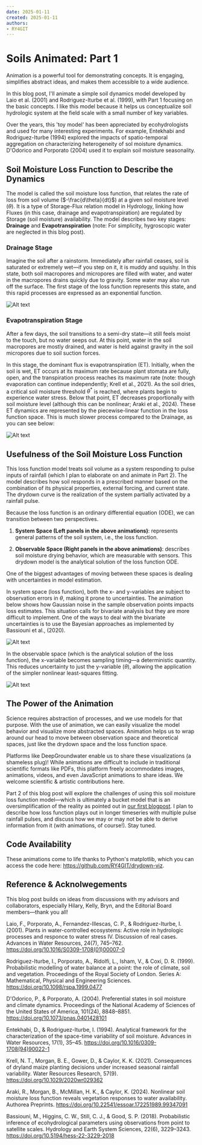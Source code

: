 ```yaml
---
date: 2025-01-11
created: 2025-01-11
authors:
- RY4GIT
---
```


# Soils Animated: Part 1

Animation is a powerful tool for demonstrating concepts. It is engaging, simplifies abstract ideas, and makes them accessible to a wide audience.

In this blog post, I'll animate a simple soil dynamics model developed by Laio et al. (2001) and Rodriguez-Iturbe et al. (1999), with Part 1 focusing on the basic concepts. I like this model because it helps us conceptualize soil hydrologic system at the field scale with a small number of key variables. 

<!-- more -->
Over the years, this 'toy model' has been appreciated by ecohydrologists and used for many interesting experiments. For example, Entekhabi and Rodriguez-Iturbe (1994) explored the impacts of spatio-temporal aggregation on characterizing heterogeneity of sol moisture dynamics. D'Odorico and Porporato (2004) used it to explain soil moisture seasonality.  


## Soil Moisture Loss Function to Describe the Dynamics
The model is called the soil moisture loss function, that relates the rate of loss from soil volume ($-\frac{d\theta}{dt}$) at a given soil moisture level ($\theta$). It is a type of Storage-Flux relation model in Hydrology, linking how Fluxes (in this case, drainage and evapotranspiration) are regulated by Storage (soil moisture) availability. The model describes two key stages: **Drainage** and **Evapotranspiration** (note: For simplicity, hygroscopic water are neglected in this blog post).

### Drainage Stage 
Imagine the soil after a rainstorm. Immediately after rainfall ceases, soil is saturated or extremely wet—if you step on it, it is muddy and squishy. In this state, both soil macropores and micropores are filled with water, and water in the macropores drains quickly due to gravity. Some water may also run off the surface. The first stage of the loss function represents this state, and this rapid processes are expressed as an exponential function. 

![Alt text](.\pics\soil_drainage.gif "Drainage")


### Evapotranspiration Stage
After a few days, the soil transitions to a semi-dry state—it still feels moist to the touch, but no water seeps out. At this point, water in the soil macropores are mostly drained, and water is held against gravity in the soil micropores due to soil suction forces.

In this stage, the dominant flux is evapotranspiration (ET). Initially, when the soil is wet, ET occurs at its maximum rate because plant stomata are fully, open, and the transpiration process reaches its maximum rate (note: though evaporation can continue independently; Krell et al., 2021). As the soil dries, a critical soil moisture threshold $\theta^*$ is reached, where plants begin to experience water stress. Below that point, ET decreases proportionally with soil moisture level (although this can be nonlinear; Araki et al., 2024). These ET dynamics are represented by the piecewise-linear function in the loss function space. This is much slower process compared to the Drainage, as you can see below: 

![Alt text](.\pics\soil_ET.gif "ET")

## Usefulness of the Soil Moisture Loss Function
This loss function model treats soil volume as a system responding to pulse inputs of rainfall (which I plan to elaborate on and animate in Part 2). The model describes how soil responds in a prescribed manner based on the combination of its physical properties, external forcing, and current  state. The drydown curve is the realization of the system partially activated by a rainfall pulse. 

Because the loss function is an ordinary differential equation (ODE), we can transition between two perspectives. 


1. **System Space (Left panels in the above animations)**: represents general patterns of the soil system, i.e., the loss function. 

2. **Observable Space (Right panels in the above animations)**: describes soil moisture drying behavior, which are measurable with sensors. This drydown model is the analytical solution of the loss function ODE.

One of the biggest advantages of moving between these spaces is dealing with uncertainties in model estimation. 

In system space (loss function), both the x- and y-variables are subject to observation errors in $\theta$, making it prone to uncertainties. The animation below shows how Gaussian noise in the sample observation points  impacts loss estimates. This situation calls for bivariate analysis but they are more difficult to implement. One of the ways to deal with the bivariate uncertainties is to use the Bayesian approaches as implemented by Bassiouni et al., (2020).

![Alt text](.\pics\soil_est_ver1.gif "soil_est_v1")

In the observable space (which is the analytical solution of the loss function), the x-variable becomes sampling timing—a deterministic quantity. This reduces uncertainty to just the y-variable ($\theta$), allowing the application of the simpler nonlinear least-squares fitting.

![Alt text](.\pics\soil_est_ver2.gif "soil_est_ver2")

## The Power of the Animation
Science requires abstraction of processes, and we use models for that purpose. With the use of animation, we can easily visualize the model behavior and visualize more abstracted spaces. Animation helps us to wrap around our head to move between observation space and theoretical spaces, just like the drydown space and the loss function space. 

Platforms like DeepGroundwater enable us to share these visualizations (a shameless plug)! While animations are difficult to include in traditional scientific formats like PDFs, this platform freely accommodates images, animations, videos, and even JavaScript animations to share ideas. We welcome scientific & artistic contributions here.

Part 2 of this blog post will explore the challenges of using this soil moisture loss function model—which is ultimately a bucket model that is an oversimplification of the reality as pointed out in [our first blogpost](https://deepgroundwater.com/blog/hydrology-is-flat-and-its-buckets-all-the-way-down/). I plan to describe how loss function plays out in longer timeseries with multiple pulse rainfall pulses, and discuss how we may or may not be able to derive information from it (with animations, of course!). Stay tuned.

## Code Availability 
These animations come to life thanks to Python's matplotlib, which you can access the code here: <https://github.com/RY4GIT/drydown-viz>.

## Reference & Acknolwegements
This blog post builds on ideas from discussions with my advisors and collaborators, especially Hilary, Kelly, Bryn, and the Editorial Board members—thank you all!

Laio, F., Porporato, A., Fernandez-Illescas, C. P., & Rodriguez-Iturbe, I. (2001). Plants in water-controlled ecosystems: Active role in hydrologic processes and responce to water stress IV. Discussion of real cases. Advances in Water Resources, 24(7), 745–762. <https://doi.org/10.1016/S0309-1708(01)00007-0>

Rodriguez-Iturbe, I., Porporato, A., Ridolfi, L., Isham, V., & Coxi, D. R. (1999). Probabilistic modelling of water balance at a point: the role of climate, soil and vegetation. Proceedings of the Royal Society of London. Series A: Mathematical, Physical and Engineering Sciences. <https://doi.org/10.1098/rspa.1999.0477>

D'Odorico, P., & Porporato, A. (2004). Preferential states in soil moisture and climate dynamics. Proceedings of the National Academy of Sciences of the United States of America, 101(24), 8848–8851. <https://doi.org/10.1073/pnas.0401428101>

Entekhabi, D., & Rodriguez-Iturbe, I. (1994). Analytical framework for the characterization of the space-time variability of soil moisture. Advances in Water Resources, 17(1), 35–45. <https://doi.org/10.1016/0309-1708(94)90022-1>

Krell, N. T., Morgan, B. E., Gower, D., & Caylor, K. K. (2021). Consequences of dryland maize planting decisions under increased seasonal rainfall variability. Water Resources Research, 57(9). <https://doi.org/10.1029/2020wr029362>

Araki, R., Morgan, B., McMillan, H. K., & Caylor, K. (2024). Nonlinear soil moisture loss function reveals vegetation responses to water availability. Authorea Preprints. <https://doi.org/10.22541/essoar.172251989.99347091>

Bassiouni, M., Higgins, C. W., Still, C. J., & Good, S. P. (2018). Probabilistic inference of ecohydrological parameters using observations from point to satellite scales. Hydrology and Earth System Sciences, 22(6), 3229–3243. <https://doi.org/10.5194/hess-22-3229-2018>

